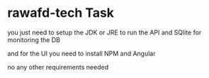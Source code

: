 # rawafd-tech Task

you just need to setup the JDK or JRE to run the API and SQlite for monitoring the DB

and for the UI you need to install NPM and Angular

no any other requirements needed


